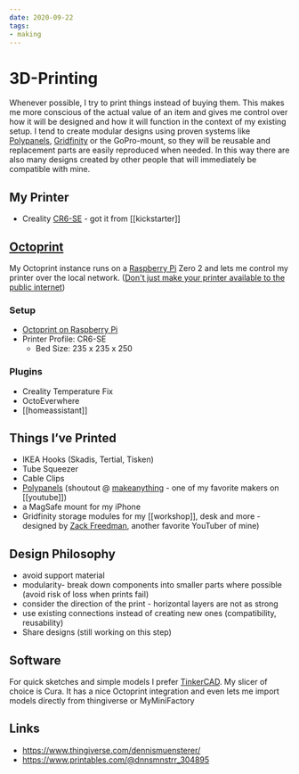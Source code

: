 ```yaml
---
date: 2020-09-22
tags:
- making
---
```


# 3D-Printing

Whenever possible, I try to print things instead of buying them. This makes me more conscious of the actual value of an item and gives me control over how it will be designed and how it will function in the context of my existing setup.
I tend to create modular designs using proven systems like [Polypanels](https://www.makeanything.design/polypanels), [Gridfinity](https://gridfinity.xyz/) or the GoPro-mount, so they will be reusable and replacement parts are easily reproduced when needed. In this way there are also many designs created by other people that will immediately be compatible with mine.

## My Printer
- Creality [CR6-SE](https://www.kickstarter.com/projects/3dprintmill/creality-cr-6-se-leveling-free-diy-3d-printer-kit) - got it from [[kickstarter]]

## [Octoprint](https://octoprint.org/)
My Octoprint instance runs on a [Raspberry Pi](./raspberrypi.md) Zero 2 and lets me control my printer over the local network. ([Don't just make your printer available to the public internet](https://octoprint.org/blog/2018/09/03/safe-remote-access/))

### Setup
- [Octoprint on Raspberry Pi](https://community.octoprint.org/t/guide-install-octoprint-on-a-raspberry-pi-running-raspbian/2337)
- Printer Profile: CR6-SE
  - Bed Size: 235 x 235 x 250
### Plugins
- Creality Temperature Fix
- OctoEverwhere
- [[homeassistant]]

## Things I’ve Printed
- IKEA Hooks (Skadis, Tertial, Tisken)
- Tube Squeezer
- Cable Clips
- [Polypanels](https://www.makeanything.design/polypanels) (shoutout @ [makeanything](https://www.youtube.com/channel/UCVc6AHfGw9b2zOE_ZGfmsnw) - one of my favorite makers on [[youtube]])
- a MagSafe mount for my iPhone
- Gridfinity storage modules for my [[workshop]], desk and more - designed by [Zack Freedman](https://www.youtube.com/@ZackFreedman), another favorite YouTuber of mine)

## Design Philosophy
- avoid support material
- modularity- break down components into smaller parts where possible (avoid risk of loss when prints fail)
- consider the direction of the print - horizontal layers are not as strong
- use existing connections instead of creating new ones (compatibility, reusability)
- Share designs (still working on this step)

## Software
For quick sketches and simple models I prefer [TinkerCAD](https://tinkercad.com).
My slicer of choice is Cura. It has a nice Octoprint integration and even lets me import models directly from thingiverse or MyMiniFactory

## Links
- https://www.thingiverse.com/dennismuensterer/
- https://www.printables.com/@dnnsmnstrr_304895
